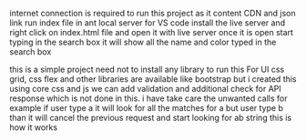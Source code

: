 internet connection is required to run this project as it content CDN and json link
run index file in ant local server 
for VS code install the live server and right click on index.html file and open it with live server
once it is open start typing in the search box it will show all the name and color typed in the search box

this is a simple project need not to install any library to run this
For UI css grid, css flex and other libraries are available like bootstrap but i created this using core css and js
we can add validation and additional check for API response which is not done in this.
i have take care the unwanted calls for example if user type a it will look for all the matches for a but user type b than it will cancel the previous request and start looking for ab string this is how it works
